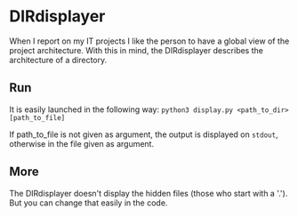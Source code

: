 # DIRdisplayer

When I report on my IT projects I like the person to have a global view of the project architecture. With this in mind, the DIRdisplayer describes the architecture of a directory.

## Run
It is easily launched in the following way:
`python3 display.py <path_to_dir> [path_to_file]`

If path_to_file is not given as argument, the output is displayed on `stdout`, otherwise in the file given as argument.

## More
The DIRdisplayer doesn't display the hidden files (those who start with a '.'). But you can change that easily in the code. 
